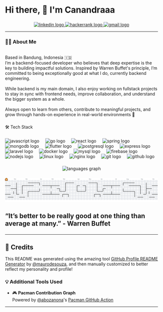 <h1 align="left">Hi there, 👋 I'm Canandraaa</h1>

###

<div align="center">
  <a href="https://www.linkedin.com/in/canandra" target="_blank">
    <img src="https://img.shields.io/static/v1?message=LinkedIn&logo=linkedin&label=&color=0077B5&logoColor=white&labelColor=&style=for-the-badge" height="20" alt="linkedin logo"  />
  </a>
  <a href="https://www.leetcode.com/u/canandraeka10" target="_blank">
    <img src="https://img.shields.io/badge/LeetCode-000000?style=for-the-badge&logo=LeetCode&logoColor=" height="20" alt="hackerrank logo"  />
  </a>
  <a href="mailto:canandra.dev@gmail.com" target="_blank">
    <img src="https://img.shields.io/static/v1?message=Gmail&logo=gmail&label=&color=D14836&logoColor=white&labelColor=&style=for-the-badge" height="20" alt="gmail logo"  />
  </a>
</div>

---

### 👨‍💻 About Me

<p align="left"><br>Based in Bandung, Indonesia 🇮🇩  <br>I’m a backend-focused developer who believes that deep expertise is the key to building impactful solutions. Inspired by Warren Buffet's principle, I’m committed to being exceptionally good at what I do, currently backend engineering.  <br><br>While backend is my main domain, I also enjoy working on fullstack projects to stay in sync with frontend needs, improve collaboration, and understand the bigger system as a whole.  <br><br>Always open to learn from others, contribute to meaningful projects, and grow through hands-on experience in real-world environments 🚀</p>

###

<p align="left">🛠️ Tech Stack</p>

###

<div align="left">
  <img src="https://img.shields.io/badge/JavaScript-F7DF1E?logo=javascript&logoColor=black&style=for-the-badge" height="40" alt="javascript logo"  />
  <img width="12" />
  <img src="https://img.shields.io/badge/Go-00ADD8?logo=go&logoColor=white&style=for-the-badge" height="40" alt="go logo"  />
  <img width="12" />
  <img src="https://img.shields.io/badge/React-61DAFB?logo=react&logoColor=black&style=for-the-badge" height="40" alt="react logo"  />
  <img width="12" />
  <img src="https://img.shields.io/badge/Spring-6DB33F?logo=spring&logoColor=black&style=for-the-badge" height="40" alt="spring logo"  />
  <img width="12" />
  <img src="https://img.shields.io/badge/MongoDB-47A248?logo=mongodb&logoColor=white&style=for-the-badge" height="40" alt="mongodb logo"  />
  <img width="12" />
  <img src="https://img.shields.io/badge/Flutter-02569B?logo=flutter&logoColor=white&style=for-the-badge" height="40" alt="flutter logo"  />
  <img width="12" />
  <img src="https://img.shields.io/badge/PostgreSQL-4169E1?logo=postgresql&logoColor=white&style=for-the-badge" height="40" alt="postgresql logo"  />
  <img width="12" />
  <img src="https://img.shields.io/badge/Express-000000?logo=express&logoColor=white&style=for-the-badge" height="40" alt="express logo"  />
  <img width="12" />
  <img src="https://img.shields.io/badge/Laravel-FF2D20?logo=laravel&logoColor=white&style=for-the-badge" height="40" alt="laravel logo"  />
  <img width="12" />
  <img src="https://img.shields.io/badge/Docker-2496ED?logo=docker&logoColor=white&style=for-the-badge" height="40" alt="docker logo"  />
  <img width="12" />
  <img src="https://img.shields.io/badge/MySQL-4479A1?logo=mysql&logoColor=white&style=for-the-badge" height="40" alt="mysql logo"  />
  <img width="12" />
  <img src="https://img.shields.io/badge/Firebase-FFCA28?logo=firebase&logoColor=black&style=for-the-badge" height="40" alt="firebase logo"  />
  <img width="12" />
  <img src="https://img.shields.io/badge/Node.js-339933?logo=nodedotjs&logoColor=white&style=for-the-badge" height="40" alt="nodejs logo"  />
  <img width="12" />
  <img src="https://img.shields.io/badge/Linux-FCC624?logo=linux&logoColor=black&style=for-the-badge" height="40" alt="linux logo"  />
  <img width="12" />
  <img src="https://img.shields.io/badge/NGINX-009639?logo=nginx&logoColor=white&style=for-the-badge" height="40" alt="nginx logo"  />
  <img width="12" />
  <img src="https://img.shields.io/badge/Git-F05032?logo=git&logoColor=white&style=for-the-badge" height="40" alt="git logo"  />
  <img width="12" />
  <img src="https://img.shields.io/badge/GitHub-181717?logo=github&logoColor=white&style=for-the-badge" height="40" alt="github logo"  />
</div>

###

<div align="center">
  <img src="https://github-readme-stats.vercel.app/api/top-langs?username=Quineeryn&locale=en&hide_title=false&layout=compact&card_width=320&langs_count=5&theme=dracula&hide_border=false&order=2" height="150" alt="languages graph"  />
</div>

###

<picture>
  <source media="(prefers-color-scheme: dark)" srcset="https://raw.githubusercontent.com/Quineeryn/Quineeryn/output/pacman-contribution-graph-dark.svg">
  <source media="(prefers-color-scheme: light)" srcset="https://raw.githubusercontent.com/Quineeryn/Quineeryn/output/pacman-contribution-graph.svg">
  <img alt="pacman contribution graph" src="https://raw.githubusercontent.com/Quineeryn/Quineeryn/output/pacman-contribution-graph.svg">
</picture>

###

<h2 align="left">“It’s better to be really good at one thing than average at many.” - Warren Buffet</h2>

###

---

## 🙌 Credits

This README was generated using the amazing tool [GitHub Profile README Generator](https://github.com/maurodesouza/profile-readme-generator) by [@maurodesouza](https://github.com/maurodesouza), and then manually customized to better reflect my personality and profile!

### 💡 Additional Tools Used

- 🎮 **Pacman Contribution Graph**  
  Powered by [@abozanona](https://github.com/abozanona)'s [Pacman GitHub Action](https://github.com/abozanona/pacman-contribution-graph)

---


